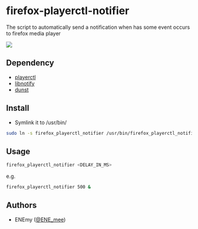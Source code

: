 # firefox-playerctl-notifier
The script to automatically send a notification when has some event occurs to firefox media player

![](https://i.imgur.com/OLSU3mJ.png) 
## Dependency
- [playerctl](https://archlinux.org/packages/community/x86_64/playerctl/)
- [libnotify](https://archlinux.org/packages/extra/x86_64/libnotify/)
- [dunst](https://archlinux.org/packages/community/x86_64/dunst/)

## Install
- Symlink it to /usr/bin/
``` bash 
sudo ln -s firefox_playerctl_notifier /usr/bin/firefox_playerctl_notifier 
```
## Usage
``` bash 
firefox_playerctl_notifier <DELAY_IN_MS>
```
e.g.
``` bash 
firefox_playerctl_notifier 500 &
```
## Authors
* ENEmy ([@ENE_mee](https://twitter.com/ENE_mee))
